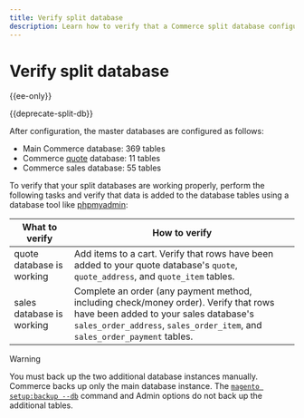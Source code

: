 ```yaml
---
title: Verify split database
description: Learn how to verify that a Commerce split database configuration is working properly.
---
```


# Verify split database

{{ee-only}}

{{deprecate-split-db}}

After configuration, the master databases are configured as follows:

- Main Commerce database: 369 tables
- Commerce [quote](https://glossary.magento.com/quote) database: 11 tables
- Commerce sales database: 55 tables

To verify that your split databases are working properly, perform the following tasks and verify that data is added to the database tables using a database tool like [phpmyadmin](../../installation/prerequisites/optional-software.md#phpmyadmin):

| What to verify | How to verify |
| -------------- | ------------- |
| quote database is working | Add items to a cart. Verify that rows have been added to your quote database's `quote`, `quote_address`, and `quote_item` tables. |
| sales database is working | Complete an order (any payment method, including check/money order). Verify that rows have been added to your sales database's `sales_order_address`, `sales_order_item`, and `sales_order_payment` tables. |

>[!WARNING]
>
>You must back up the two additional database instances manually. Commerce backs up only the main database instance. The [`magento setup:backup --db`](../../installation/tutorials/backup.md) command and Admin options do not back up the additional tables.

